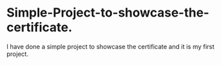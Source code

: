 # Simple-Project-to-showcase-the-certificate.
I have done a simple project to showcase the certificate and it is my first project.

